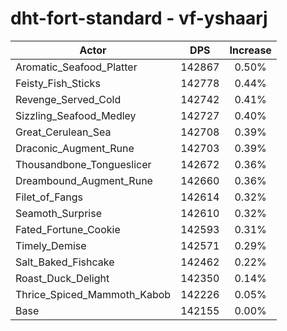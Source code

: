 # dht-fort-standard - vf-yshaarj
| Actor | DPS | Increase |
|---|:---:|:---:|
|Aromatic_Seafood_Platter|142867|0.50%|
|Feisty_Fish_Sticks|142778|0.44%|
|Revenge_Served_Cold|142742|0.41%|
|Sizzling_Seafood_Medley|142727|0.40%|
|Great_Cerulean_Sea|142708|0.39%|
|Draconic_Augment_Rune|142703|0.39%|
|Thousandbone_Tongueslicer|142672|0.36%|
|Dreambound_Augment_Rune|142660|0.36%|
|Filet_of_Fangs|142614|0.32%|
|Seamoth_Surprise|142610|0.32%|
|Fated_Fortune_Cookie|142593|0.31%|
|Timely_Demise|142571|0.29%|
|Salt_Baked_Fishcake|142462|0.22%|
|Roast_Duck_Delight|142350|0.14%|
|Thrice_Spiced_Mammoth_Kabob|142226|0.05%|
|Base|142155|0.00%|
